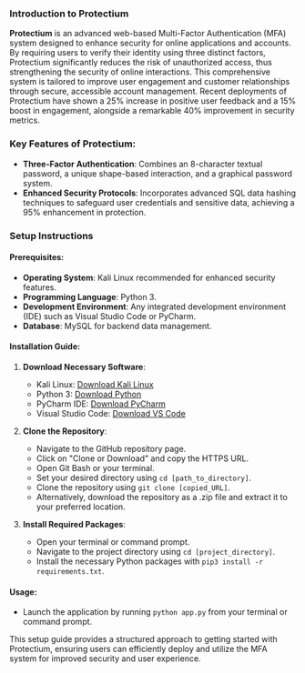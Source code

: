 ### Introduction to Protectium

**Protectium** is an advanced web-based Multi-Factor Authentication (MFA) system designed to enhance security for online applications and accounts. By requiring users to verify their identity using three distinct factors, Protectium significantly reduces the risk of unauthorized access, thus strengthening the security of online interactions. This comprehensive system is tailored to improve user engagement and customer relationships through secure, accessible account management. Recent deployments of Protectium have shown a 25% increase in positive user feedback and a 15% boost in engagement, alongside a remarkable 40% improvement in security metrics.

### Key Features of Protectium:
- **Three-Factor Authentication**: Combines an 8-character textual password, a unique shape-based interaction, and a graphical password system.
- **Enhanced Security Protocols**: Incorporates advanced SQL data hashing techniques to safeguard user credentials and sensitive data, achieving a 95% enhancement in protection.

### Setup Instructions

#### Prerequisites:
- **Operating System**: Kali Linux recommended for enhanced security features.
- **Programming Language**: Python 3.
- **Development Environment**: Any integrated development environment (IDE) such as Visual Studio Code or PyCharm.
- **Database**: MySQL for backend data management.

#### Installation Guide:

1. **Download Necessary Software**:
   - Kali Linux: [Download Kali Linux](https://www.kali.org/get-kali/#kali-virtual-machines)
   - Python 3: [Download Python](https://www.python.org/downloads/)
   - PyCharm IDE: [Download PyCharm](https://www.jetbrains.com/pycharm/download/#section=windows)
   - Visual Studio Code: [Download VS Code](https://code.visualstudio.com/download)

2. **Clone the Repository**:
   - Navigate to the GitHub repository page.
   - Click on "Clone or Download" and copy the HTTPS URL.
   - Open Git Bash or your terminal.
   - Set your desired directory using `cd [path_to_directory]`.
   - Clone the repository using `git clone [copied_URL]`.
   - Alternatively, download the repository as a .zip file and extract it to your preferred location.

3. **Install Required Packages**:
   - Open your terminal or command prompt.
   - Navigate to the project directory using `cd [project_directory]`.
   - Install the necessary Python packages with `pip3 install -r requirements.txt`.

#### Usage:
- Launch the application by running `python app.py` from your terminal or command prompt.

This setup guide provides a structured approach to getting started with Protectium, ensuring users can efficiently deploy and utilize the MFA system for improved security and user experience.
